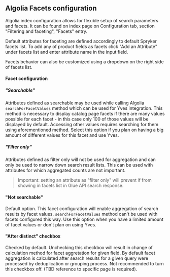 ## Algolia Facets configuration

Algolia index configuration allows for flexible setup of search parameters and facets.
It can be found on index page on Configuration tab, section "Filtering and faceting", "Facets" entry.

Default attributes for faceting are defined accordingly to default Spryker facets list.
To add any of product fields as facets click "Add an Attribute" under facets list and enter attribute name in the input field.

Facets behavior can also be customized using a dropdown on the right side of facets list.

#### Facet configuration

##### "Searchable"
Attributes defined as searchable may be used while calling Algolia `searchForFacetValues` method which can be used for Yves integration. This method is necessary to display catalog page facets if there are many values possible for each facet - in this case only 100 of those values will be displayed by default. Accessing other values requires searching for them using aforementioned method. Select this option if you plan on having a big amount of different values for this facet and use Yves.

##### "Filter only"
Attributes defined as filter only will not be used for aggregation and can only be used to narrow down search result lists. This can be used with attributes for which aggregated counts are not important.

> Important: setting an attribute as "filter only" will prevent if from showing in facets list in Glue API search response.

#### "Not searchable"
Default option. This facet configuration will enable aggregation of search results by facet values. `searchForFacetValues` method can't be used with facets configured this way. Use this option when you have a limited amount of facet values or don't plan on using Yves.

#### "After distinct" checkbox
Checked by default. 
Unchecking this checkbox will result in change of calculation method for facet aggretation for given field. 
By default facet aggregation is calculated after search results for a given query were processed by deduplication or grouping process. 
Not recommended to turn this checkbox off.
(TBD reference to specific page is required).